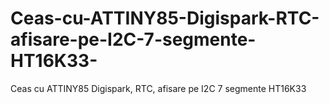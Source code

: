 # Ceas-cu-ATTINY85-Digispark-RTC-afisare-pe-I2C-7-segmente-HT16K33-
Ceas cu ATTINY85 Digispark, RTC, afisare pe I2C 7 segmente HT16K33 
